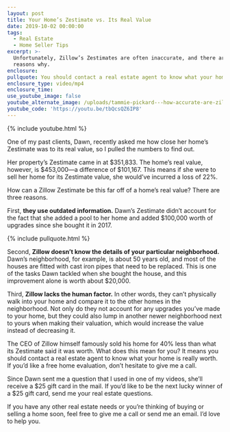 ```yaml
---
layout: post
title: Your Home’s Zestimate vs. Its Real Value
date: 2019-10-02 00:00:00
tags:
  - Real Estate
  - Home Seller Tips
excerpt: >-
  Unfortunately, Zillow’s Zestimates are often inaccurate, and there are three
  reasons why.
enclosure:
pullquote: You should contact a real estate agent to know what your home is really worth.
enclosure_type: video/mp4
enclosure_time:
use_youtube_image: false
youtube_alternate_image: /uploads/tammie-pickard---how-accurate-are-zillows-zestimates-youtube.jpg
youtube_code: 'https://youtu.be/tbQcsQZ6IP8'
---
```


{% include youtube.html %}

One of my past clients, Dawn, recently asked me how close her home’s Zestimate was to its real value, so I pulled the numbers to find out.&nbsp;

Her property’s Zestimate came in at $351,833. The home’s real value, however, is $453,000—a difference of $101,167. This means if she were to sell her home for its Zestimate value, she would’ve incurred a loss of 22%.&nbsp;

How can a Zillow Zestimate be this far off of a home’s real value? There are three reasons.&nbsp;

First, **they use outdated information.** Dawn’s Zestimate didn’t account for the fact that she added a pool to her home and added $100,000 worth of upgrades since she bought it in 2017.&nbsp;

{% include pullquote.html %}

Second, **Zillow doesn’t know the details of your particular neighborhood.** Dawn’s neighborhood, for example, is about 50 years old, and most of the houses are fitted with cast iron pipes that need to be replaced. This is one of the tasks Dawn tackled when she bought the house, and this improvement alone is worth about $20,000.&nbsp;

Third, **Zillow lacks the human factor.** In other words, they can’t physically walk into your home and compare it to the other homes in the neighborhood. Not only do they not account for any upgrades you’ve made to your home, but they could also lump in another newer neighborhood next to yours when making their valuation, which would increase the value instead of decreasing it.&nbsp;

The CEO of Zillow himself famously sold his home for 40% less than what its Zestimate said it was worth. What does this mean for you? It means you should contact a real estate agent to know what your home is really worth. If you’d like a free home evaluation, don’t hesitate to give me a call.&nbsp;

Since Dawn sent me a question that I used in one of my videos, she’ll receive a $25 gift card in the mail. If you’d like to be the next lucky winner of a $25 gift card, send me your real estate questions.&nbsp;

If you have any other real estate needs or you’re thinking of buying or selling a home soon, feel free to give me a call or send me an email. I’d love to help you.&nbsp;<br>&nbsp;
